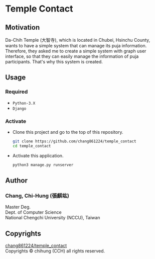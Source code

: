 # Temple Contact


## Motivation

Da-Chih Temple (大智寺), which is located in Chubei, Hsinchu County, wants to have a simple system that can manage its puja information. Therefore, they asked me to create a simple system with graph user interface, so that they can easily manage the information of puja participants. That's why this system is created.


## Usage

### Required

- `Python-3.X`
- `Django`

### Activate

- Clone this project and go to the top of this repository.
    ```bash
    git clone https://github.com/chang861224/temple_contact
    cd temple_contact
    ```
- Activate this application.
    ```bash
    python3 manage.py runserver
    ```


## Author

### Chang, Chi-Hung (張麒竑)

Master Deg. <br>
Dept. of Computer Science <br>
National Chengchi University (NCCU), Taiwan


## Copyrights

[chang861224/temple_contact](https://github.com/chang861224/temple_contact) <br>
Copyrights &copy; chihung (CCH) all rights reserved.

